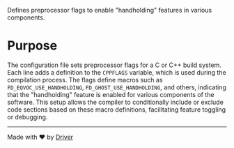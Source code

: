 <!--------------------------------------------------------------------------------->
<!-- IMPORTANT: This file is auto-generated by Driver (https://driver.ai). -------->
<!-- Manual edits may be overwritten on future commits. --------------------------->
<!--------------------------------------------------------------------------------->

Defines preprocessor flags to enable "handholding" features in various components.

# Purpose
The configuration file sets preprocessor flags for a C or C++ build system. Each line adds a definition to the `CPPFLAGS` variable, which is used during the compilation process. The flags define macros such as `FD_EQVOC_USE_HANDHOLDING`, `FD_GHOST_USE_HANDHOLDING`, and others, indicating that the "handholding" feature is enabled for various components of the software. This setup allows the compiler to conditionally include or exclude code sections based on these macro definitions, facilitating feature toggling or debugging.

---
Made with ❤️ by [Driver](https://www.driver.ai/)
